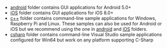  - [android](android) folder contains GUI applications for Android 5.0+
 - [iOS](iOS) folder contains GUI applications for iOS 8.0+
 - [c++](c++) folder contains command-line sample applications for Windows, Raspberry Pi and Linux. These samples can also be used for Android or iOS but we recommend using the one in [android](android) and [iOS](iOS) folders.
 - [csharp](csharp) folder contains command-line Visual Studio sample applications configured for Win64 but work on any platform supporting C-Sharp
 
